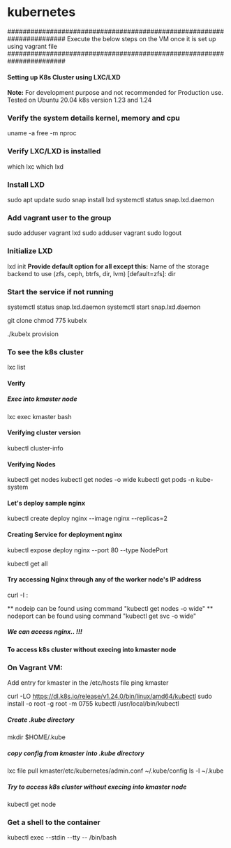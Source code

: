 # kubernetes

#######################################################################
Execute the below steps on the VM once it is set up using vagrant file
#######################################################################

#### Setting up K8s Cluster using LXC/LXD 
**Note:** For development purpose and not recommended for Production use. Tested on Ubuntu 20.04 k8s version 1.23 and 1.24

### Verify the system details kernel, memory and cpu 
uname -a
free -m
nproc

### Verify LXC/LXD is installed
which lxc
which lxd

### Install LXD
sudo apt update
sudo snap install lxd
systemctl status snap.lxd.daemon

### Add vagrant user to the group
sudo adduser vagrant lxd
sudo adduser vagrant sudo
logout

### Initialize LXD
lxd init
**Provide default option for all except this:**
Name of the storage backend to use (zfs, ceph, btrfs, dir, lvm) [default=zfs]: dir

### Start the service if not running
systemctl status snap.lxd.daemon
systemctl start snap.lxd.daemon

git clone <repo link>
chmod 775 kubelx

./kubelx provision

### To see the k8s cluster
lxc list

#### Verify
##### Exec into kmaster node

lxc exec kmaster bash

#### Verifying cluster version
kubectl cluster-info

#### Verifying Nodes
kubectl get nodes
kubectl get nodes -o wide
kubectl get pods -n kube-system

#### Let's deploy sample nginx 
kubectl create deploy nginx --image nginx --replicas=2

#### Creating Service for deployment nginx
kubectl expose deploy nginx --port 80 --type NodePort

kubectl get all

#### Try accessing Nginx through any of the worker node's IP address

curl -I <nodeip>:<nodeport>

** nodeip can be found using command "kubectl get nodes -o wide"
** nodeport can be found using command "kubectl get svc -o wide"

##### We can access nginx.. !!!

#### To access k8s cluster without execing into kmaster node
### On Vagrant VM:
Add entry for kmaster in the /etc/hosts file
ping kmaster

curl -LO https://dl.k8s.io/release/v1.24.0/bin/linux/amd64/kubectl
sudo install -o root -g root -m 0755 kubectl /usr/local/bin/kubectl

##### Create .kube directory
mkdir $HOME/.kube

##### copy config from kmaster into .kube directory
lxc file pull kmaster/etc/kubernetes/admin.conf  ~/.kube/config
ls -l ~/.kube

##### Try to access k8s cluster without execing into kmaster node
kubectl get node

### Get a shell to the container
kubectl exec --stdin --tty <podname> -- /bin/bash
